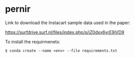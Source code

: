 # pernir
Link to download the Instacart sample data used in the paper:

https://surfdrive.surf.nl/files/index.php/s/iZ0dxx6yrE9iVD9

To install the requirmenets:

```
$ conda create --name <env> --file requirements.txt
```
